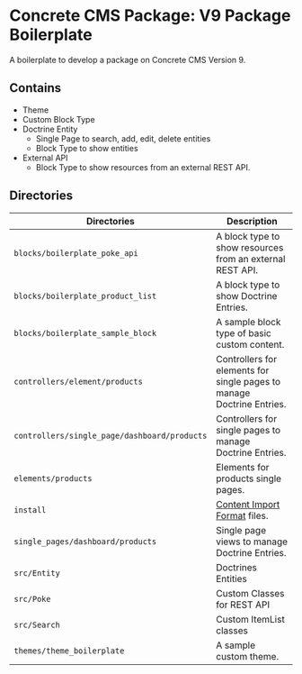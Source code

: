 # Concrete CMS Package: V9 Package Boilerplate

A boilerplate to develop a package on Concrete CMS Version 9.

## Contains

* Theme
* Custom Block Type
* Doctrine Entity
  * Single Page to search, add, edit, delete entities
  * Block Type to show entities
* External API
  * Block Type to show resources from an external REST API.

## Directories

| Directories | Description |
| ---- | ---- |
| `blocks/boilerplate_poke_api` | A block type to show resources from an external REST API. |
| `blocks/boilerplate_product_list` | A block type to show Doctrine Entries. |
| `blocks/boilerplate_sample_block` | A sample block type of basic custom content. |
| `controllers/element/products` | Controllers for elements for single pages to manage Doctrine Entries. |
| `controllers/single_page/dashboard/products` | Controllers for single pages to manage Doctrine Entries. |
| `elements/products` | Elements for products single pages. |
| `install` | [Content Import Format](https://documentation.concretecms.org/developers/pages-themes/designing-for-concrete5/packaging-your-theme/enabling-full-content-swap) files. 
| `single_pages/dashboard/products` | Single page views to manage Doctrine Entries. |
| `src/Entity` | Doctrines Entities |
| `src/Poke` | Custom Classes for REST API |
| `src/Search` | Custom ItemList classes |
| `themes/theme_boilerplate` | A sample custom theme. |

